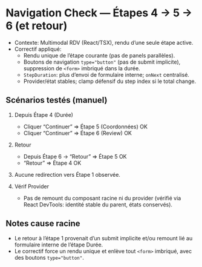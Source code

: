 # Navigation Check — Étapes 4 → 5 → 6 (et retour)

- Contexte: Multimodal RDV (React/TSX), rendu d’une seule étape active.
- Correctif appliqué:
  - Rendu unique de l’étape courante (pas de panels parallèles).
  - Boutons de navigation `type="button"` (pas de submit implicite), suppression de `<form>` imbriqué dans la durée.
  - `StepDuration`: plus d’envoi de formulaire interne; `onNext` centralisé.
  - Provider/état stables; clamp défensif du step index si le total change.

## Scénarios testés (manuel)

1) Depuis Étape 4 (Durée)
   - Cliquer “Continuer” ⇒ Étape 5 (Coordonnées) OK
   - Cliquer “Continuer” ⇒ Étape 6 (Review) OK

2) Retour
   - Depuis Étape 6 → “Retour” ⇒ Étape 5 OK
   - “Retour” ⇒ Étape 4 OK

3) Aucune redirection vers Étape 1 observée.

4) Vérif Provider
   - Pas de remount du composant racine ni du provider (vérifié via React DevTools: identité stable du parent, états conservés).

## Notes cause racine

- Le retour à l’étape 1 provenait d’un submit implicite et/ou remount lié au formulaire interne de l’étape Durée.
- Le correctif force un rendu unique et enlève tout `<form>` imbriqué, avec des boutons `type="button"`.

